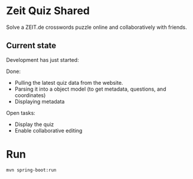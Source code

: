 # Zeit Quiz Shared
Solve a ZEIT.de crosswords puzzle online and collaboratively with friends.

## Current state

Development has just started:

Done:
- Pulling the latest quiz data from the website.
- Parsing it into a object model (to get metadata, questions, and coordinates)
- Displaying metadata

Open tasks:

 - Display the quiz
 - Enable collaborative editing

# Run

    mvn spring-boot:run



